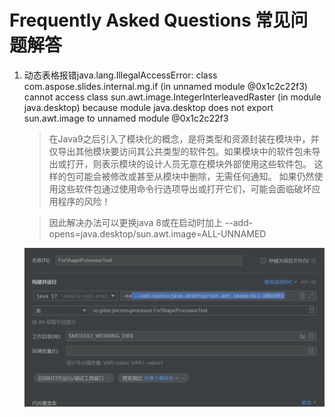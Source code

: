 # Frequently Asked Questions 常见问题解答
1. 动态表格报错java.lang.IllegalAccessError: class com.aspose.slides.internal.mg.if (in unnamed module @0x1c2c22f3) cannot access class sun.awt.image.IntegerInterleavedRaster (in module java.desktop) because module java.desktop does not export sun.awt.image to unnamed module @0x1c2c22f3
    >在Java9之后引入了模块化的概念，是将类型和资源封装在模块中，并仅导出其他模块要访问其公共类型的软件包。如果模块中的软件包未导出或打开，则表示模块的设计人员无意在模块外部使用这些软件包。 这样的包可能会被修改或甚至从模块中删除，无需任何通知。 如果仍然使用这些软件包通过使用命令行选项导出或打开它们，可能会面临破坏应用程序的风险！
    
    >因此解决办法可以更换java 8或在启动时加上 --add-opens=java.desktop/sun.awt.image=ALL-UNNAMED

    ![动态表格报错](images/add-opens.png)
